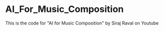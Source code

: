 # AI_For_Music_Composition
This is the code for "AI for Music Composition" by Siraj Raval on Youtube 
